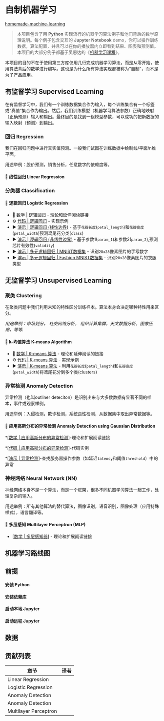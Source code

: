 # 自制机器学习
[homemade-machine-learning](https://github.com/trekhleb/homemade-machine-learning)

> 本项目包含了用 **Python** 实现流行的机器学习算法例子和他们背后的数学原理说明。每个例子包含交互的 **Jupyter Notebook** demo，你可以操作训练数据，算法配置，并且可以在你的播放器内立即看到结果、图表和预测值。本项目的大部分例子都基于吴恩达的《[机器学习课程](https://www.coursera.org/learn/machine-learning)》。

本项目的目的不在于使用第三方库仅用几行完成机器学习算法，而是从零开始，使用算法背后的数学进行编写。这也是为什么所有算法实现都被称为“自制”，而不是为了产品应用。

## 有监督学习 Supervised Learning

在有监督学习中，我们有一个训练数据集合作为输入，每个训练集合有一个标签或“真值”集合作为输出。然后，我们训练模型（机器学习算法参数）正确地映射（正确预测）输入和输出。最终目的是找到一组模型参数，可以成功的把新数据的输入映射（预测）到输出。

### 回归 Regression

我们在回归问题中进行真实值预测。一般我们试图在训练数据中绘制线/平面/n维平面。

用途举例：股价预测，销售分析，任意数字的依赖度等。

#### 🤖 线性回归 Linear Regression



### 分类器 Classification

#### 🤖 逻辑回归 Logistic Regression

- 📗 [数学 | 逻辑回归](homemade/logistic_regression) - 理论和延伸阅读链接
- ⚙️ [代码 | 逻辑回归](homemade/logistic_regression/logistic_regression.py) - 实现示例
- ▶️ [演示 | 逻辑回归 (线性边界)](https://nbviewer.jupyter.org/github/trekhleb/homemade-machine-learning/blob/master/notebooks/logistic_regression/logistic_regression_with_linear_boundary_demo.ipynb) - 基于`花瓣长度`(`petal_length`)和`花瓣宽度`(`petal_width`)预测鸢尾花分类(`class`)
- ▶️ [演示 | 逻辑回归 (非线性边界)](https://nbviewer.jupyter.org/github/trekhleb/homemade-machine-learning/blob/master/notebooks/logistic_regression/logistic_regression_with_non_linear_boundary_demo.ipynb) - 基于参数1(`param_1`)和参数2(`param_2`),预测芯片有效性(`validity`)
- ▶️ [演示 | 多元逻辑回归 | MNIST数据集](https://nbviewer.jupyter.org/github/trekhleb/homemade-machine-learning/blob/master/notebooks/logistic_regression/multivariate_logistic_regression_demo.ipynb) - 识别`28x28`像素图片的手写数字
- ▶️ [演示 | 多元逻辑回归 | Fashion MNIST数据集](https://nbviewer.jupyter.org/github/trekhleb/homemade-machine-learning/blob/master/notebooks/logistic_regression/multivariate_logistic_regression_fashion_demo.ipynb) - 识别`28x28`像素图片的衣服类型

## 无监督学习 Unsupervised Learning

### 聚类 Clustering

在聚类问题中我们利用未知的特性区分训练样本。算法本身会决定哪种特性用来区分。

_用途举例：市场划分， 社交网络分析， 组织计算集群，天文数据分析，图像压缩，等等._

#### 🤖 k-均值算法 K-means Algorithm

- 📗 [数学 | K-means 算法](homemade/k_means) - 理论和延伸阅读的链接
- ⚙️ [代码 | K-means 算法](homemade/k_means/k_means.py) - 实现示例
- ▶️ [演示 | K-means 算法](https://nbviewer.jupyter.org/github/trekhleb/homemade-machine-learning/blob/master/notebooks/k_means/k_means_demo.ipynb) - 利用`花瓣长度`(`petal_length`)和`花瓣宽度`(`petal_width`)将鸢尾花分到多个类(clusters)

### 异常检测 Anomaly Detection

异常检测（也叫outliner deteciton）是识别出来与大多数数据有显著不同的样本，事件或观察样例。

用途举例：入侵检测，欺诈检测，系统良性检测，从数据集中取出异常数据等。

#### 🤖 应用高斯分布的异常检测 Anomaly Detection using Gaussian Distribution

*[[数学 | 应用高斯分布的异常检测](/homemade/anomaly_detection/README.md)]-理论和扩展阅读链接  

*[[代码 | 应用高斯分布的异常检测](/homemade/anomaly_detection/multilayer_perceptron.py)]-代码实例

*[[演示 | 异常检测](https://nbviewer.jupyter.org/github/trekhleb/homemade-machine-learning/blob/master/notebooks/anomaly_detection/anomaly_detection_gaussian_demo.ipynb)]-查找服务器操作参数（如延迟```latency```和阈值```threshold```）中的异常

### 神经网络 Neural Network (NN)

神经网络本身不是一个算法，而是一个框架，很多不同机器学习算法一起工作，处理复杂的输入。

用途举例：所有其他算法的替代算法，图像识别，语音识别，图像处理（应用特殊样式），语言翻译等。

#### 🤖 多层感知 Multilayer Perceptron (MLP)

* [[数学 | 多层感知器](/homemade/neural_network/README.md)] - 理论和扩展阅读链接



## 机器学习路线图



## 前提

#### 安装 Python

#### 安装依赖库

#### 启动本地 Jupyter

#### 启动远程 Jupyter



## 数据



## 贡献列表

| 章节                  | 译者 |
| --------------------- | ---- |
| Linear Regression     |      |
| Logistic Regression   |      |
| Anomaly Detection     |      |
| Anomaly Detection     |      |
| Multilayer Perceptron |      |

